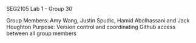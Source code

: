 SEG2105 Lab 1 - Group 30

Group Members: Amy Wang, Justin Spudic, Hamid Abolhassani and Jack Houghton
Purpose: Version control and coordinating Github access between all group members
